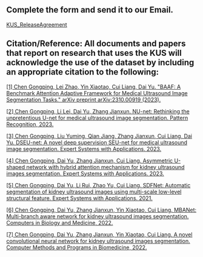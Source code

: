 ## Complete the form and send it to our Email.
[KUS_ReleaseAgreement](https://drive.google.com/file/d/1LEhSs8eZUur2mFYSod0taAItjtUhk9Wc/view?usp=drive_link) 


## Citation/Reference: All documents and papers that report on research that uses the KUS will acknowledge the use of the dataset by including an appropriate citation to the following:
[[1]	Chen Gongping, Lei Zhao, Yin Xiaotao, Cui Liang, Dai Yu. "BAAF: A Benchmark Attention Adaptive Framework for Medical Ultrasound Image Segmentation Tasks." arXiv preprint arXiv:2310.00919 (2023).]( https://doi.org/10.48550/arXiv.2310.00919 )

[[2]	Chen Gongping, Li Lei, Dai Yu, Zhang Jianxun. NU-net: Rethinking the unpretentious U-net for medical ultrasound image segmentation. Pattern Recognition, 2023.](https://doi.org/10.1016/j.patcog.2023.109728)

[[3]	Chen Gongping, Liu Yuming, Qian Jiang, Zhang Jianxun, Cui Liang, Dai Yu. DSEU-net: A novel deep supervision SEU-net for medical ultrasound image segmentation. Expert Systems with Applications. 2023.](https://doi.org/10.1016/j.eswa.2023.119939)

[[4]	Chen Gongping, Dai Yu, Zhang Jianxun, Cui Liang. Asymmetric U-shaped network with hybrid attention mechanism for kidney ultrasound images segmentation. Expert Systems with Applications. 2023.](https://doi.org/10.1016/j.eswa.2022.118847)

[[5]	Chen Gongping, Dai Yu, Li Rui, Zhao Yu, Cui Liang. SDFNet: Automatic segmentation of kidney ultrasound images using multi-scale low-level structural feature. Expert Systems with Applications. 2021.](http://dx.doi.org/10.1016/j.eswa.2021.115619)

[[6]	Chen Gongping, Dai Yu, Zhang Jianxun, Yin Xiaotao, Cui Liang. MBANet: Multi-branch aware network for kidney ultrasound images segmentation. Computers in Biology and Medicine, 2022.](https://doi.org/10.1016/j.compbiomed.2021.105140)

[[7]	Chen Gongping, Dai Yu, Zhang Jianxun, Yin Xiaotao, Cui Liang. A novel convolutional neural network for kidney ultrasound images segmentation. Computer Methods and Programs in Biomedicine, 2022.](https://doi.org/10.1016/j.cmpb.2022.106712)


